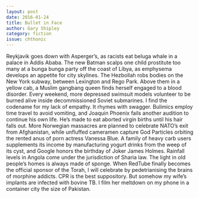```yaml
---
layout: post 
date: 2016-01-24
title: Bullet in Face
author: Gary Shipley
category: fiction
issue: chthonic
---
```

Reykjavik goes down with Asperger’s, as racists eat beluga whale in a palace in Addis Ababa. The new Batman scalps one child prostitute too many at a bunga bunga party off the coast of Libya, as emphysema develops an appetite for city skylines. The Hezbollah robs bodies on the New York subway, between Lexington and Rego Park. Above them in a yellow cab, a Muslim gangbang queen finds herself engaged to a blood disorder. Every weekend, more depressed swimsuit models volunteer to be burned alive inside decommissioned Soviet submarines. I find the codename for my lack of empathy. It rhymes with swagger. Bulimics employ time travel to avoid vomiting, and Joaquin Phoenix fails another audition to continue his own life. He’s made to eat aborted virgin births until his hair falls out. More Norwegian massacres are planned to celebrate NATO’s exit from Afghanistan, while unfluffed cameramen capture God Particles orbiting the rented anus of porn actress Vanessa Blue. A family of heavy carb users supplements its income by manufacturing yogurt drinks from the weep of its cyst, and Google honors the birthday of Joker James Holmes. Rainfall levels in Angola come under the jurisdiction of Sharia law. The light in old people’s homes is always made of sponge. When RedTube finally becomes the official sponsor of the Torah, I will celebrate by pedetrianising the brains of morphine addicts. CPR is the best suppository. But somehow my wife’s implants are infected with bovine TB. I film her meltdown on my phone in a container city the size of Pakistan.